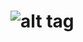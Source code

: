 # ![alt tag](https://cloud.githubusercontent.com/assets/10097082/6256956/a23b46c2-b7bc-11e4-8f18-ff5c32b9e381.png)
